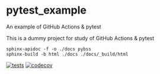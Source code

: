 # pytest_example
An example of GitHub Actions & pytest

This is a dummy project for study of GitHub Actions & pytest

```
sphinx-apidoc -f -o ./docs pybss
sphinx-build -b html ./docs ./docs/_build/html
```

[![tests](https://github.com/tky823/pytest_example/actions/workflows/test_package.yaml/badge.svg)](https://github.com/tky823/pytest_example/actions/workflows/test_package.yaml)
[![codecov](https://codecov.io/gh/tky823/pytest_example/branch/main/graph/badge.svg?token=OAIESUJGOG)](https://codecov.io/gh/tky823/pytest_example)